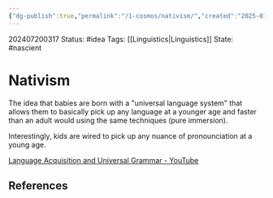 ```yaml
---
{"dg-publish":true,"permalink":"/1-cosmos/nativism/","created":"2025-01-22T11:17:14.051-05:00","updated":"2024-07-20T03:17:45.535-04:00"}
---
```


202407200317
Status: #idea
Tags: [[Linguistics\|Linguistics]]
State: #nascient
# Nativism
The idea that babies are born with a "universal language system" that allows them to basically pick up any language at a younger age and faster than an adult would using the same techniques (pure immersion).

Interestingly, kids are wired to pick up any nuance of pronounciation at a young age.

[Language Acquisition and Universal Grammar - YouTube](https://www.youtube.com/watch?v=MLNFGWJOXjA)
## References
